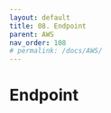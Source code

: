 ```yaml
---
layout: default
title: 08. Endpoint
parent: AWS
nav_order: 108
# permalink: /docs/AWS/
---
```


# Endpoint


